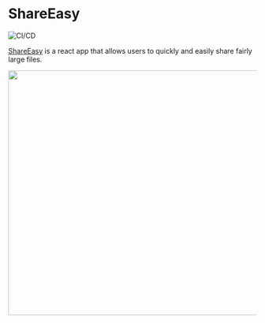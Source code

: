# ShareEasy
![CI/CD](https://github.com/meh430/ShareEasy/workflows/CI/CD/badge.svg)

[ShareEasy](https://meh430.github.io/ShareEasy/) is a react app that allows users to quickly and easily share fairly large files.

<img width="873" height="496" src="https://cdn.discordapp.com/attachments/717487791491121162/724075135916572702/unknown.png">
